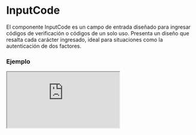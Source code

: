 # InputCode

El componente InputCode es un campo de entrada diseñado para ingresar códigos de verificación o códigos de un solo uso. Presenta un diseño que resalta cada carácter ingresado, ideal para situaciones como la autenticación de dos factores.

 

### Ejemplo

<iframe minHeightIframe="30dvh" src="https://fenextjs-component-storybook.vercel.app/iframe.html?args=&id=input-inputcode--index&viewMode=story" />

### Importación

Para importar el componente InputCode, se puede hacer desde fenextjs

```tsx copy
import { InputCode } from "fenextjs";
```

### Parámetros

| Parámetro | Tipo | Requerido | Default | Descripcion |
| --------- | ---- | --------- | ------- | ----------- |
| maxLength | number | sí | 1 | Número máximo de caracteres que se pueden ingresar en el input. |
| defaultValue | string | no | '' | Valor predeterminado del input cuando se renderiza por primera vez. |
| onChange | (value: string) =\> void | no | undefined | Función que se ejecuta cuando se cambia el valor del input. |
| placeholder | string | no |  | Array de placeholders que se muestran en cada campo del input. |
| className | string | no | '' | Clase CSS adicional para el input. |
| disabled | boolean | no | false | Indica si el input está deshabilitado. |

### Storybook

Para ver el storybook del componente lo puede hacer con este [link](https://fenextjs-component-storybook.vercel.app/?path=/story/input-inputcode--index)

### Usos

- Código de verificación

```tsx copy
<InputCode maxLength={6} placeholder={'XXXXXX'} />
```

- Input deshabilitado

```tsx copy
<InputCode maxLength={4} disabled={true} />
```

